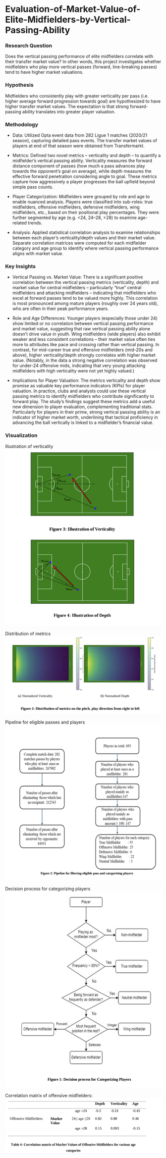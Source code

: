# Evaluation-of-Market-Value-of-Elite-Midfielders-by-Vertical-Passing-Ability

### Research Question

Does the vertical passing performance of elite midfielders correlate with their transfer market value? In other words, this project investigates whether midfielders who play more vertical passes (forward, line-breaking passes) tend to have higher market valuations.

### Hypothesis

Midfielders who consistently play with greater verticality per pass (i.e. higher average forward progression towards goal) are hypothesized to have higher transfer market values. The expectation is that strong forward-passing ability translates into greater player valuation.

### Methodology

* Data: Utilized Opta event data from 282 Ligue 1 matches (2020/21 season), capturing detailed pass events. The transfer market values of players at end of that season were obtained from Transfermarkt.

* Metrics: Defined two novel metrics – verticality and depth – to quantify a midfielder’s vertical passing ability. Verticality measures the forward distance component of passes (how much a pass advances play towards the opponent’s goal on average), while depth measures the effective forward penetration considering angle to goal. These metrics capture how aggressively a player progresses the ball upfield beyond simple pass counts.

* Player Categorization: Midfielders were grouped by role and age to enable nuanced analysis. Players were classified into sub-roles: true midfielders, offensive midfielders, defensive midfielders, wing midfielders, etc., based on their positional play percentages. They were further segmented by age (e.g. <24, 24–28, >28) to examine age-related trends.

* Analysis: Applied statistical correlation analysis to examine relationships between each player’s verticality/depth values and their market value. Separate correlation matrices were computed for each midfielder category and age group to identify where vertical passing performance aligns with market value.

### Key Insights

* Vertical Passing vs. Market Value: There is a significant positive correlation between the vertical passing metrics (verticality, depth) and market value for central midfielders – particularly “true” central midfielders and attacking midfielders – indicating that midfielders who excel at forward passes tend to be valued more highly. This correlation is most pronounced among mature players (roughly over 24 years old), who are often in their peak performance years.

* Role and Age Differences: Younger players (especially those under 24) show limited or no correlation between vertical passing performance and market value, suggesting that raw vertical passing ability alone doesn’t drive value in youth. Wing midfielders (wide players) also exhibit weaker and less consistent correlations – their market value often ties more to attributes like pace and crossing rather than vertical passing. In contrast, for mid-career true and offensive midfielders (mid-20s and above), higher verticality/depth strongly correlates with higher market value. (Notably, in the data a strong negative correlation was observed for under-24 offensive mids, indicating that very young attacking midfielders with high verticality were not yet highly valued.)

* Implications for Player Valuation: The metrics verticality and depth show promise as valuable key performance indicators (KPIs) for player valuation. In practice, clubs and analysts could use these vertical passing metrics to identify midfielders who contribute significantly to forward play. The study’s findings suggest these metrics add a useful new dimension to player evaluation, complementing traditional stats. Particularly for players in their prime, strong vertical passing ability is an indicator of higher market worth, underlining that tactical proficiency in advancing the ball vertically is linked to a midfielder’s financial value.

### Visualization 
Illustration of verticality ![Verticality](visuals/verticality_depth.png) 

Distribution of metrics ![Distribution](visuals/Distribution.png) 

Pipeline for eligible passes and players ![Pipeline](visuals/pipeline_pass_player.png) 

Decision process for categorizing players ![Category](visuals/player_category.png) 


Correlation matrix of offensive midfielders: ![Correlation](visuals/correlation.png) 
